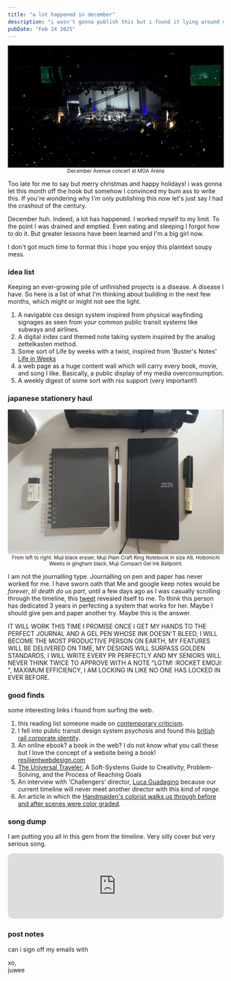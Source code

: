 ```yaml
---
title: "a lot happened in december"
description: "i wasn't gonna publish this but i found it lying around my google keep notes"
pubDate: "Feb 24 2025"
---
```


![stationery](../../assets/img/december.jpg)

<small style="display: block; text-align: center; margin-top: -1rem;">
December Avenue concert at MOA Arena
</small>

Too late for me to say but merry christmas and happy holidays! i was gonna let this month off the hook but somehow I convinced my bum ass to write this. If you're wondering why I'm only publishing this now let's just say I had the crashout of the century.

December huh. Indeed, a lot has happened. I worked myself to my limit. To the point I was drained and emptied. Even eating and sleeping I forgot how to do it. But greater lessons have been learned and I'm a big girl now.

I don't got much time to format this i hope you enjoy this plaintext soupy mess.

### idea list 

Keeping an ever-growing pile of unfinished projects is a disease. A disease I have. So here is a list of what I'm thinking about building in the next few months, which might or might not see the light.

1. A navigable css design system inspired from physical wayfinding signages as seen from your common public transit systems like subways and airlines.
2. A digital index card themed note taking system inspired by the analog zettelkasten method.
3. Some sort of Life by weeks with a twist, inspired from 'Buster's Notes' [Life in Weeks](https://busterbenson.com/life-in-weeks)
4. a web page as a huge content wall which will carry every book, movie, and song I like. Basically, a public display of my media overconsumption.
5. A weekly digest of some sort with rss support (very important!)

### japanese stationery haul
![stationery](../../assets/img/december2.jpg)

<small style="display: block; text-align: center; margin-top: -1rem;">
From left to right: Muji black eraser, Muji Plain Craft Ring Notebook in size A6, Hobonichi Weeks in gingham black, Muji Compact Gel Ink Ballpoint.
</small>

I am not the journalling type. Journalling on pen and paper has never worked for me. I have sworn oath that Me and google keep notes would be *forever*, *til death do us part*, until a few days ago as I was casually scrolling through the timeline, this [tweet](https://x.com/mojiminchi_/status/1862657076000170055) revealed itself to me. To think this person has dedicated 3 years in perfecting a system that works for her. Maybe I should give pen and paper another try. Maybe this is the answer.

IT WILL WORK THIS TIME I PROMISE ONCE I GET MY HANDS TO THE PERFECT JOURNAL AND A GEL PEN WHOSE INK DOESN'T BLEED, I WILL BECOME THE MOST PRODUCTIVE PERSON ON EARTH, MY FEATURES WILL BE DELIVERED ON TIME, MY DESIGNS WILL SURPASS GOLDEN STANDARDS, I WILL WRITE EVERY PR PERFECTLY AND MY SENIORS WILL NEVER THINK TWICE TO APPROVE WITH A NOTE "LGTM! :ROCKET EMOJI: ", MAXIMUM EFFICIENCY, I AM LOCKING IN LIKE NO ONE HAS LOCKED IN EVER BEFORE. 

### good finds

some interesting links i found from surfing the web.

1. this reading list someone made on [contemporary criticism](https://z-library.sk/booklist/941545/8120ff/contemporary-criticism.html).
2. I fell into public transit design system psychosis and found this [british rail corporate identity](https:doublearrow.co.uk).
3. An online ebook? a book in the web? I do not know what you call these but I love the concept of a website being a book! [resilientwebdesign.com](resilientwebdesign.com)
4. [The Universal Traveler:](https://archive.org/details/universaltravele00kobe) A Soft-Systems Guide to Creativity, Problem-Solving, and the Process of Reaching Goals 
5. An interview with 'Challengers' director, [Luca Guadagino](https://www.fantasticman.com/articles/luca-guadagnino/) because our current timeline will never meet another director with this kind of *range.*
6. An article in which the [Handmaiden's colorist walks us through before and after scenes were color graded](https://postperspective.com/handmaidens-colorist-walks-us-scenes/).


### song dump

I am putting you all in this gem from the timeline. Very silly cover but very serious song.

<iframe style="border-radius:12px" src="https://open.spotify.com/embed/track/4HnDn4zFT9Iga9XoMCydqb?utm_source=generator" width="100%" height="152" frameBorder="0" allowfullscreen="" allow="autoplay; clipboard-write; encrypted-media; fullscreen; picture-in-picture" loading="lazy"></iframe>

### post notes

can i sign off my emails with

xo, <br>
juwee
